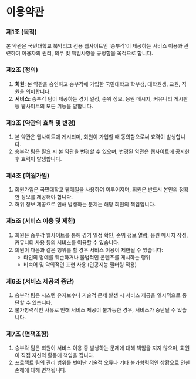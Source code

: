 # 이용약관

### **제1조 (목적)**

본 약관은 국민대학교 북악리그 전용 웹사이트인 ‘승부각’이 제공하는 서비스 이용과 관련하여 이용자의 권리, 의무 및 책임사항을 규정함을 목적으로 합니다.

### **제2조 (정의)**

1. **회원**: 본 약관을 승인하고 승부각에 가입한 국민대학교 학부생, 대학원생, 교원, 직원을 의미합니다.
2. **서비스**: 승부각 팀이 제공하는 경기 일정, 순위 정보, 응원 메시지, 커뮤니티 게시판 등 웹사이트의 모든 기능을 말합니다.

### **제3조 (약관의 효력 및 변경)**

1. 본 약관은 웹사이트에 게시되며, 회원이 가입할 때 동의함으로써 효력이 발생합니다.
2. 승부각 팀은 필요 시 본 약관을 변경할 수 있으며, 변경된 약관은 웹사이트에 공지한 후 효력이 발생합니다.

### **제4조 (회원가입)**

1. 회원가입은 국민대학교 웹메일을 사용하여 이루어지며, 회원은 반드시 본인의 정확한 정보를 제공해야 합니다.
2. 허위 정보 제공으로 인해 발생하는 문제는 해당 회원의 책임입니다.

### **제5조 (서비스 이용 및 제한)**

1. 회원은 승부각 웹사이트를 통해 경기 일정 확인, 순위 정보 열람, 응원 메시지 작성, 커뮤니티 사용 등의 서비스를 이용할 수 있습니다.
2. 회원이 다음과 같은 행위를 할 경우 서비스 이용이 제한될 수 있습니다:
    - 타인의 명예를 훼손하거나 불법적인 콘텐츠를 게시하는 행위
    - 비속어 및 악의적인 표현 사용 (인공지능 필터링 적용)

### **제6조 (서비스 제공의 중단)**

1. 승부각 팀은 시스템 유지보수나 기술적 문제 발생 시 서비스 제공을 일시적으로 중단할 수 있습니다.
2. 불가항력적인 사유로 인해 서비스 제공이 불가능한 경우, 서비스가 중단될 수 있습니다.

### **제7조 (면책조항)**

1. 승부각 팀은 회원이 서비스 이용 중 발생하는 문제에 대해 책임을 지지 않으며, 회원이 직접 자신의 활동에 책임을 집니다.
2. 프로젝트 팀의 관리 범위를 벗어난 기술적 오류나 기타 불가항력적인 상황으로 인한 손해에 대해 면책됩니다.